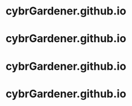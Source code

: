 # cybrGardener.github.io
# cybrGardener.github.io
# cybrGardener.github.io
# cybrGardener.github.io
